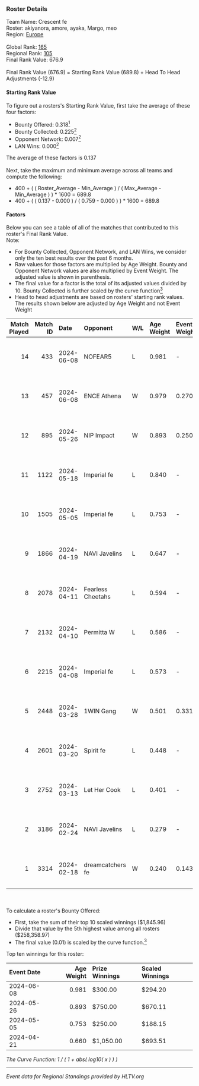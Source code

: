 ### Roster Details<br />
Team Name: Crescent fe<br />
Roster: akiyanora, amore, ayaka, Margo, meo<br />
Region: [Europe]( ../standings_europe.md)<br />
<br />
Global Rank: [165](../standings_global.md)<br />
Regional Rank: [105]( ../standings_europe.md)<br />
Final Rank Value:  676.9<br />
<br />
Final Rank Value (676.9) = Starting Rank Value (689.8) + Head To Head Adjustments (-12.9)<br />

#### Starting Rank Value<br />
To figure out a rosters's Starting Rank Value, first take the average of these four factors:<br />
- Bounty Offered: 0.318[<sup>1</sup>](#table2)
- Bounty Collected: 0.225[<sup>2</sup>](#table1)
- Opponent Network: 0.007[<sup>2</sup>](#table1)
- LAN Wins: 0.000[<sup>2</sup>](#table1)

The average of these factors is 0.137<br />
<br />
Next, take the maximum and minimum average across all teams and compute the following:<br />
- 400 + ( ( Roster_Average - Min_Average ) / ( Max_Average - Min_Average ) ) * 1600 = 689.8
- 400 + ( ( 0.137 - 0.000 ) / ( 0.759 - 0.000 ) ) * 1600 = 689.8


#### Factors<br />
Below you can see a table of all of the matches that contributed to this roster's Final Rank Value.<br />
Note:<br />

- For Bounty Collected, Opponent Network, and LAN Wins, we consider only the ten best results over the past 6 months.
- Raw values for those factors are multiplied by Age Weight. Bounty and Opponent Network values are also multiplied by Event Weight. The adjusted value is shown in parenthesis.
- The final value for a factor is the total of its adjusted values divided by 10. Bounty Collected is further scaled by the curve function[<sup>3</sup>](#curveFunction)
- Head to head adjustments are based on rosters' starting rank values. The results shown below are adjusted by Age Weight and not Event Weight
<span id="table1"></span><br />


| Match Played | Match ID | Date       | Opponent          | W/L | Age Weight | Event Weight | Bounty Collected | Opponent Network | LAN Wins  | H2H Adj. | Roster                              |
| -: | -: | :- | :- | :- | :- | :- | :- | :- | :- | -: | :- |
|           14 |      433 | 2024-06-08 | NOFEAR5           | L   | 0.981      | -            | -                | -                | -         |   -14.70 | akiyanora, amore, ayaka, Margo, meo |
|           13 |      457 | 2024-06-08 | ENCE Athena       | W   | 0.979      | 0.270        | 0.004 (0.001)    | 0.063 (0.017)    | 0 (0.000) |    13.80 | akiyanora, amore, ayaka, Margo, meo |
|           12 |      895 | 2024-05-26 | NIP Impact        | W   | 0.893      | 0.250        | 0.008 (0.002)    | 0.199 (0.044)    | 0 (0.000) |    17.84 | akiyanora, amore, ayaka, Margo, meo |
|           11 |     1122 | 2024-05-18 | Imperial fe       | L   | 0.840      | -            | -                | -                | -         |    -1.66 | akiyanora, amore, ayaka, Margo, meo |
|           10 |     1505 | 2024-05-05 | Imperial fe       | L   | 0.753      | -            | -                | -                | -         |    -1.51 | akiyanora, amore, ayaka, Margo, meo |
|            9 |     1866 | 2024-04-19 | NAVI Javelins     | L   | 0.647      | -            | -                | -                | -         |    -4.18 | akiyanora, amore, ayaka, Margo, meo |
|            8 |     2078 | 2024-04-11 | Fearless Cheetahs | L   | 0.594      | -            | -                | -                | -         |    -7.57 | akiyanora, amore, ayaka, Margo, meo |
|            7 |     2132 | 2024-04-10 | Permitta W        | L   | 0.586      | -            | -                | -                | -         |   -13.48 | akiyanora, amore, ayaka, Margo, meo |
|            6 |     2215 | 2024-04-08 | Imperial fe       | L   | 0.573      | -            | -                | -                | -         |    -1.31 | akiyanora, amore, ayaka, Margo, meo |
|            5 |     2448 | 2024-03-28 | 1WIN Gang         | W   | 0.501      | 0.331        | 0.002 (0.000)    | 0.024 (0.004)    | 0 (0.000) |     7.66 | akiyanora, amore, ayaka, Margo, meo |
|            4 |     2601 | 2024-03-20 | Spirit fe         | L   | 0.448      | -            | -                | -                | -         |    -7.38 | akiyanora, amore, ayaka, Margo, meo |
|            3 |     2752 | 2024-03-13 | Let Her Cook      | L   | 0.401      | -            | -                | -                | -         |    -1.78 | akiyanora, amore, ayaka, Margo, meo |
|            2 |     3186 | 2024-02-24 | NAVI Javelins     | L   | 0.279      | -            | -                | -                | -         |    -2.29 | akiyanora, amore, ayaka, Margo, meo |
|            1 |     3314 | 2024-02-18 | dreamcatchers fe  | W   | 0.240      | 0.143        | 0.008 (0.000)    | 0.089 (0.003)    | 0 (0.000) |     3.66 | akiyanora, amore, ayaka, Margo, meo |

<br />
<span id="table2"></span><br />
To calculate a roster's Bounty Offered:<br />

- First, take the sum of their top 10 scaled winnings ($1,845.96)
- Divide that value by the 5th highest value among all rosters ($258,358.97)
- The final value (0.01) is scaled by the curve function.[<sup>3</sup>](#curveFunction)

Top ten winnings for this roster:<br />

| Event Date | Age Weight | Prize Winnings | Scaled Winnings |
| :- | -: | :- | :- |
| 2024-06-08 |      0.981 | $300.00        | $294.20         |
| 2024-05-26 |      0.893 | $750.00        | $670.11         |
| 2024-05-05 |      0.753 | $250.00        | $188.15         |
| 2024-04-21 |      0.660 | $1,050.00      | $693.51         |


<span id="curveFunction"></span>_The Curve Function: 1 / ( 1 + abs( log10( x ) ) )_<br />

---
_Event data for Regional Standings provided by HLTV.org_<br />
